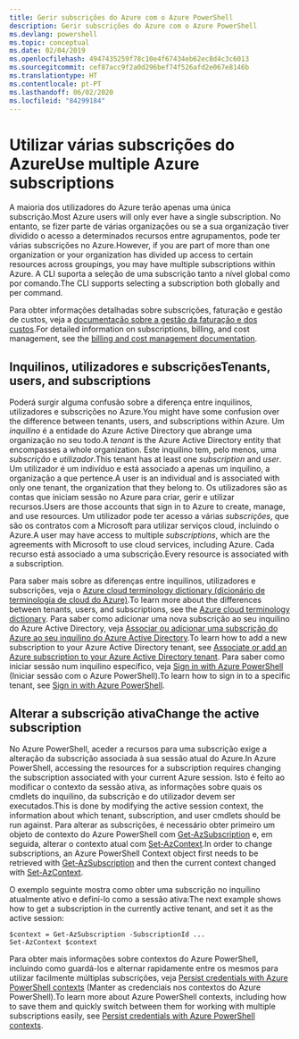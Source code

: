 ```yaml
---
title: Gerir subscrições do Azure com o Azure PowerShell
description: Gerir subscrições do Azure com o Azure PowerShell
ms.devlang: powershell
ms.topic: conceptual
ms.date: 02/04/2019
ms.openlocfilehash: 4947435259f78c10e4f67434eb62ec8d4c3c6013
ms.sourcegitcommit: cef87acc9f2a0d296bef74f526afd2e067e8146b
ms.translationtype: HT
ms.contentlocale: pt-PT
ms.lasthandoff: 06/02/2020
ms.locfileid: "84299184"
---
```

# <a name="use-multiple-azure-subscriptions"></a><span data-ttu-id="b883a-103">Utilizar várias subscrições do Azure</span><span class="sxs-lookup"><span data-stu-id="b883a-103">Use multiple Azure subscriptions</span></span>

<span data-ttu-id="b883a-104">A maioria dos utilizadores do Azure terão apenas uma única subscrição.</span><span class="sxs-lookup"><span data-stu-id="b883a-104">Most Azure users will only ever have a single subscription.</span></span> <span data-ttu-id="b883a-105">No entanto, se fizer parte de várias organizações ou se a sua organização tiver dividido o acesso a determinados recursos entre agrupamentos, pode ter várias subscrições no Azure.</span><span class="sxs-lookup"><span data-stu-id="b883a-105">However, if you are part of more than one organization or your organization has divided up access to certain resources across groupings, you may have multiple subscriptions within Azure.</span></span> <span data-ttu-id="b883a-106">A CLI suporta a seleção de uma subscrição tanto a nível global como por comando.</span><span class="sxs-lookup"><span data-stu-id="b883a-106">The CLI supports selecting a subscription both globally and per command.</span></span>

<span data-ttu-id="b883a-107">Para obter informações detalhadas sobre subscrições, faturação e gestão de custos, veja a [documentação sobre a gestão da faturação e dos custos](/azure/billing/).</span><span class="sxs-lookup"><span data-stu-id="b883a-107">For detailed information on subscriptions, billing, and cost management, see the [billing and cost management documentation](/azure/billing/).</span></span>

## <a name="tenants-users-and-subscriptions"></a><span data-ttu-id="b883a-108">Inquilinos, utilizadores e subscrições</span><span class="sxs-lookup"><span data-stu-id="b883a-108">Tenants, users, and subscriptions</span></span>

<span data-ttu-id="b883a-109">Poderá surgir alguma confusão sobre a diferença entre inquilinos, utilizadores e subscrições no Azure.</span><span class="sxs-lookup"><span data-stu-id="b883a-109">You might have some confusion over the difference between tenants, users, and subscriptions within Azure.</span></span> <span data-ttu-id="b883a-110">Um _inquilino_ é a entidade do Azure Active Directory que abrange uma organização no seu todo.</span><span class="sxs-lookup"><span data-stu-id="b883a-110">A _tenant_ is the Azure Active Directory entity that encompasses a whole organization.</span></span> <span data-ttu-id="b883a-111">Este inquilino tem, pelo menos, uma _subscrição_ e _utilizador_.</span><span class="sxs-lookup"><span data-stu-id="b883a-111">This tenant has at least one _subscription_ and _user_.</span></span> <span data-ttu-id="b883a-112">Um utilizador é um indivíduo e está associado a apenas um inquilino, a organização a que pertence.</span><span class="sxs-lookup"><span data-stu-id="b883a-112">A user is an individual and is associated with only one tenant, the organization that they belong to.</span></span> <span data-ttu-id="b883a-113">Os utilizadores são as contas que iniciam sessão no Azure para criar, gerir e utilizar recursos.</span><span class="sxs-lookup"><span data-stu-id="b883a-113">Users are those accounts that sign in to Azure to create, manage, and use resources.</span></span>
<span data-ttu-id="b883a-114">Um utilizador pode ter acesso a várias _subscrições_, que são os contratos com a Microsoft para utilizar serviços cloud, incluindo o Azure.</span><span class="sxs-lookup"><span data-stu-id="b883a-114">A user may have access to multiple _subscriptions_, which are the agreements with Microsoft to use cloud services, including Azure.</span></span> <span data-ttu-id="b883a-115">Cada recurso está associado a uma subscrição.</span><span class="sxs-lookup"><span data-stu-id="b883a-115">Every resource is associated with a subscription.</span></span>

<span data-ttu-id="b883a-116">Para saber mais sobre as diferenças entre inquilinos, utilizadores e subscrições, veja o [Azure cloud terminology dictionary (dicionário de terminologia de cloud do Azure)](/azure/azure-glossary-cloud-terminology).</span><span class="sxs-lookup"><span data-stu-id="b883a-116">To learn more about the differences between tenants, users, and subscriptions, see the [Azure cloud terminology dictionary](/azure/azure-glossary-cloud-terminology).</span></span>  <span data-ttu-id="b883a-117">Para saber como adicionar uma nova subscrição ao seu inquilino do Azure Active Directory, veja [Associar ou adicionar uma subscrição do Azure ao seu inquilino do Azure Active Directory](/azure/active-directory/active-directory-how-subscriptions-associated-directory).</span><span class="sxs-lookup"><span data-stu-id="b883a-117">To learn how to add a new subscription to your Azure Active Directory tenant, see [Associate or add an Azure subscription to your Azure Active Directory tenant](/azure/active-directory/active-directory-how-subscriptions-associated-directory).</span></span>
<span data-ttu-id="b883a-118">Para saber como iniciar sessão num inquilino específico, veja [Sign in with Azure PowerShell](/powershell/azure/authenticate-azureps) (Iniciar sessão com o Azure PowerShell).</span><span class="sxs-lookup"><span data-stu-id="b883a-118">To learn how to sign in to a specific tenant, see [Sign in with Azure PowerShell](/powershell/azure/authenticate-azureps).</span></span>

## <a name="change-the-active-subscription"></a><span data-ttu-id="b883a-119">Alterar a subscrição ativa</span><span class="sxs-lookup"><span data-stu-id="b883a-119">Change the active subscription</span></span>

<span data-ttu-id="b883a-120">No Azure PowerShell, aceder a recursos para uma subscrição exige a alteração da subscrição associada à sua sessão atual do Azure.</span><span class="sxs-lookup"><span data-stu-id="b883a-120">In Azure PowerShell, accessing the resources for a subscription requires changing the subscription associated with your current Azure session.</span></span>
<span data-ttu-id="b883a-121">Isto é feito ao modificar o contexto da sessão ativa, as informações sobre quais os cmdlets do inquilino, da subscrição e do utilizador devem ser executados.</span><span class="sxs-lookup"><span data-stu-id="b883a-121">This is done by modifying the active session context, the information about which tenant, subscription, and user cmdlets should be run against.</span></span>
<span data-ttu-id="b883a-122">Para alterar as subscrições, é necessário obter primeiro um objeto de contexto do Azure PowerShell com [Get-AzSubscription](/powershell/module/az.accounts/get-azsubscription) e, em seguida, alterar o contexto atual com [Set-AzContext](/powershell/module/az.accounts/set-azcontext).</span><span class="sxs-lookup"><span data-stu-id="b883a-122">In order to change subscriptions, an Azure PowerShell Context object first needs to be retrieved with [Get-AzSubscription](/powershell/module/az.accounts/get-azsubscription) and then the current context changed with [Set-AzContext](/powershell/module/az.accounts/set-azcontext).</span></span>

<span data-ttu-id="b883a-123">O exemplo seguinte mostra como obter uma subscrição no inquilino atualmente ativo e defini-lo como a sessão ativa:</span><span class="sxs-lookup"><span data-stu-id="b883a-123">The next example shows how to get a subscription in the currently active tenant, and set it as the active session:</span></span>

```powershell-interactive
$context = Get-AzSubscription -SubscriptionId ...
Set-AzContext $context
```

<span data-ttu-id="b883a-124">Para obter mais informações sobre contextos do Azure PowerShell, incluindo como guardá-los e alternar rapidamente entre os mesmos para utilizar facilmente múltiplas subscrições, veja [Persist credentials with Azure PowerShell contexts](context-persistence.md) (Manter as credenciais nos contextos do Azure PowerShell).</span><span class="sxs-lookup"><span data-stu-id="b883a-124">To learn more about Azure PowerShell contexts, including how to save them and quickly switch between them for working with multiple subscriptions easily, see [Persist credentials with Azure PowerShell contexts](context-persistence.md).</span></span>
